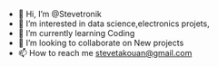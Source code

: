 - 👋 Hi, I’m @Stevetronik
- 👀 I’m interested in data science,electronics projets, 
- 🌱 I’m currently learning Coding
- 💞️ I’m looking to collaborate on New projects
- 📫 How to reach me stevetakouan@gmail.com

<!---
Stevetronik/Stevetronik is a ✨ special ✨ repository because its `README.md` (this file) appears on your GitHub profile.
You can click the Preview link to take a look at your changes.
--->
